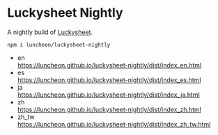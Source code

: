 # Luckysheet Nightly

A nightly build of [Luckysheet](https://github.com/mengshukeji/Luckysheet).

```
npm i luncheon/luckysheet-nightly
```


- en  
  https://luncheon.github.io/luckysheet-nightly/dist/index_en.html
- es  
  https://luncheon.github.io/luckysheet-nightly/dist/index_es.html
- ja  
  https://luncheon.github.io/luckysheet-nightly/dist/index_ja.html
- zh  
  https://luncheon.github.io/luckysheet-nightly/dist/index_zh.html
- zh_tw  
  https://luncheon.github.io/luckysheet-nightly/dist/index_zh_tw.html
